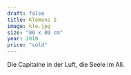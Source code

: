 ```yaml
---
draft: false
title: Klemens I
image: kle.jpg
size: "80 x 80 cm"
year: 2010
price: "sold"
---
```

Die Capitaine in der Luft, die Seele im All.
